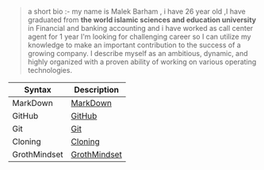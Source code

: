  > a short bio :- 
my name is Malek Barham , i have 26 year old ,I have graduated from **the world islamic sciences and education university** in Financial and banking accounting
and i have worked as call center agent for 1 year  I'm looking for
challenging career so I can utilize my knowledge to make an important contribution
to the success of a growing company. I describe myself as an ambitious, dynamic, 
and highly organized with a proven ability of working on various operating
technologies.

| Syntax      | Description |
| ----------- | ----------- |
| MarkDown    | [MarkDown](markdown.md)|       
| GitHub      | [GitHub](GitHub.md)|
| Git         | [Git](Git.md)      |
| Cloning     | [Cloning](Cloning.md) |
| GrothMindset|[GrothMindset](GrothMindest.md)                       |
